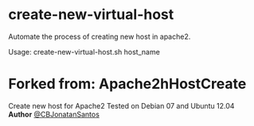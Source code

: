 create-new-virtual-host
=======================

Automate the process of creating new host in apache2.

Usage: create-new-virtual-host.sh host_name

Forked from:
Apache2hHostCreate
==================
Create new host for Apache2
Tested on Debian 07 and Ubuntu 12.04
**Author**
[@CBJonatanSantos](https://twitter.com/CBJonatanSantos)
